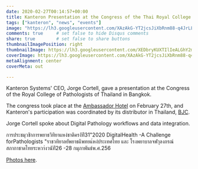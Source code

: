 ```yaml
---
date: 2020-02-27T00:14:57+00:00
title: Kanteron Presentation at the Congress of the Thai Royal College of Pathologists
tags: ["kanteron", "news", "events"]
image: "https://lh3.googleusercontent.com/XAzAkG-YT2jcsJiXbRnm88-q4JrLLWrRkwMiYTNv7-Ri73ZU0aPqb9sleeZMIZQcS4EjioPHWwcisB7THlh0EsXex7bMpHjerc9hdNVzosYKScbh4KoVjfiiTxTxGvWFl7X5uwdPCcQ=w1920-h1080"
comments: true     # set false to hide Disqus comments  
share: true        # set false to share buttons
thumbnailImagePosition: right
thumbnailImage: https://lh3.googleusercontent.com/XEDbryKUXTIlIeALGhY2mh-g05I3blIMLUdfuDc9Dusiac6-9v3i_g4FKQesNY2VQzOY_2v63nPpbLW4ry0395izFlzqLtMPiWvouErnrMPW4BIwblQCSJBxdT6JA21o6z1vLmf8_YY
coverImage: https://lh3.googleusercontent.com/XAzAkG-YT2jcsJiXbRnm88-q4JrLLWrRkwMiYTNv7-Ri73ZU0aPqb9sleeZMIZQcS4EjioPHWwcisB7THlh0EsXex7bMpHjerc9hdNVzosYKScbh4KoVjfiiTxTxGvWFl7X5uwdPCcQ=w1920-h1080
metaAlignment: center
coverMeta: out

---
```


Kanteron Systems' CEO, Jorge Cortell, gave a presentation at the Congress of the Royal College of Pathologists of Thailand in Bangkok.

<!--more-->

The congress took place at the [Ambassador Hotel](https://www.ambassadorbkk.com/en/) on February 27th, and Kanteron's participation was coordinated by its distributor in Thailand, [BJC](https://www.bjc.co.th/business/brand_detail/21).

Jorge Cortell spoke about Digital Pathology workflows and data integration.

การประชมุวชิาการพยาธวิทิยาแหง่ชาติครงัท่ี31"2020 DigitalHealth -A Challenge forPathologists "ราชวทิยาลยัพยาธแิพทยแ์หง่ประเทศไทย และ โรงพยาบาลจฬาุลงกรณ์สภากาชาดไทยระหวา่งวนัท่ี26 -28 กมุภาพันธ์พ.ศ.256

[Photos here](https://photos.app.goo.gl/9CAh1jd3HFgAY8g88).

<script src="https://cdn.jsdelivr.net/npm/publicalbum@latest/embed-ui.min.js" async></script>
<div class="pa-gallery-player-widget" style="width:100%; height:480px; display:none;"
  data-link="https://photos.app.goo.gl/9CAh1jd3HFgAY8g88"
  data-title="8 new photos by Jorge Cortell">
  <object data="https://lh3.googleusercontent.com/-EKPb5OV5LnlSE69gR3j7CT006vBMjTuEL0b0PaDdvtnv-VHvodZ0l_gSRYhW1PG-iImQoMCfNojx2AtO_HWVes9mhwCJOv5YolI6E_XpceE7whbaMPft_yCPdHPmtK2NyZQ3Zpn-2Y=w1920-h1080"></object>
  <object data="https://lh3.googleusercontent.com/hxCMcdpq2KcN7H8HGE3XHNM6IOSoruH534C_zhrx9yMR3SoWWdUO38kzt-IEUfucr0toe7KkBIkoKl6vFHjIaKp-mC5jL1BeW8iCXPDrHlIJ0aeIp3OZ4dk0WthoTqbZmVF_FuKj7dE=w1920-h1080"></object>
  <object data="https://lh3.googleusercontent.com/ZtfKDLeVk64B6fRvornvSxQBJ_GQvuGYeOptmwkaxe9ytSjWCP4QJYz308-EABO4gASgnE_cVvZygl5HvufSxvdulC-8eqVACd-V0lUERrmDnUiZXkeD-HZUQM4AZBoMj7EYPSd9-GI=w1920-h1080"></object>
  <object data="https://lh3.googleusercontent.com/8vQtqV_CZnBn43uVVdBcAkEV-ZFcdyQz5f7vSy55JgyVvGQpPMNWD--lII9fMraIvFyjl50QC4RyaPLcstHZxW_RjbfzV0wBhfcJ75M0wCAjIxqXhTFlnTRe0fJ7-8CRSJEAMSej0u8=w1920-h1080"></object>
  <object data="https://lh3.googleusercontent.com/SGeN4MQu2DYisasS6Irw7ZtIsxWLwUk3EleCB2WYyQwrKWZdxwQmYTKXHd1ajcRUc09qbIMQOQ3DfITF3jIhb-JfEelZkvTtSmtEGyj6k-q2T0c2WBig8CIjQSya_2n9u_NDCxVNme4=w1920-h1080"></object>
  <object data="https://lh3.googleusercontent.com/1KD6_Y7SW3pvXDKWqN-o3WilzMKSCsaNNE9AK8PfDbo_Y3_mie92_kVyQ3MW-DDH8IfTVbLzwgEuizSjl8VhoXt3CR4kpo4BFHdBoRDlTnCIlWf02LhOm7WVZHTd_Qn9mDtDun8TpTc=w1920-h1080"></object>
  <object data="https://lh3.googleusercontent.com/3zTRDkdqXlEPxzZbiL3KZ-ChPkBS-nWmrlB7Rg2c8Q0We4mH0iJ4TrTklR5M0kCSi4_7k8UE4r3a78l-1RfyKcpctPTt47XX9ikGYhKJ2BRy0OndwavK-UMdGxlCIAcJko-xe3Akkgs=w1920-h1080"></object>
  <object data="https://lh3.googleusercontent.com/lubXR53YNFWgHfwDP_EixpOg2B3_M3scN2oH-gAucGrzw9B6NCdMm0nzoclUR6379DDFwSfCEySTuviOMyrbyQd0MYloFjp7v6NAMTscDHNphhEXbEDIXu4QFqlXabIpUHPRAo84xiI=w1920-h1080"></object>
</div>
